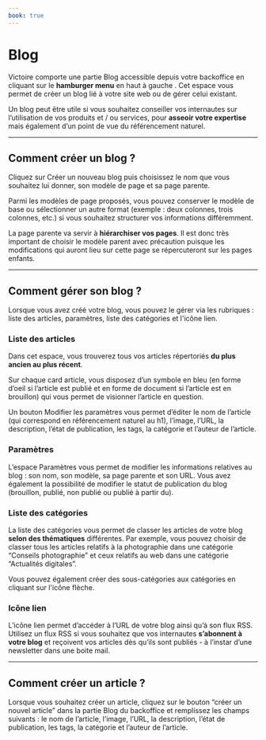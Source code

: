```yaml
---
book: true
---
```


# Blog

Victoire comporte une partie Blog accessible depuis votre backoffice en cliquant sur le **hamburger menu** en haut à gauche <i class="icon-menu"></i>. Cet espace vous permet de créer un blog lié à votre site web ou de gérer celui existant.

Un blog peut être utile si vous souhaitez conseiller vos internautes sur l’utilisation de vos produits et / ou services, pour **asseoir votre expertise** mais également d’un point de vue du référencement naturel.

----------

Comment créer un blog ?
-------------

Cliquez sur Créer un nouveau blog puis choisissez le nom que vous souhaitez lui donner, son modèle de page et sa page parente.

Parmi les modèles de page proposés, vous pouvez conserver le modèle de base ou sélectionner un autre format (exemple : deux colonnes, trois colonnes, etc.) si vous souhaitez structurer vos informations différemment.

La page parente va servir à **hiérarchiser vos pages**. Il est donc très important de choisir le modèle parent avec précaution puisque les modifications qui auront lieu sur cette page se répercuteront sur les pages enfants. 

----------


Comment gérer son blog ?
-------------


Lorsque vous avez créé votre blog,  vous pouvez le gérer via les rubriques : liste des articles, paramètres, liste des catégories et l'icône lien.

### Liste des articles

Dans cet espace, vous trouverez tous vos articles répertoriés **du plus ancien au plus récent**.

Sur chaque card article, vous disposez d’un symbole en bleu (en forme d’oeil si l’article est publié et en forme de document si l’article est en brouillon) qui vous permet de visionner l’article en question.

Un bouton Modifier les paramètres vous permet d’éditer le nom de l’article (qui correspond en référencement naturel au h1), l’image, l’URL, la description, l’état de publication, les tags, la catégorie et l’auteur de l’article.

### Paramètres

L’espace Paramètres vous permet de modifier les informations relatives au blog : son nom, son modèle, sa page parente et son URL. Vous avez également la possibilité de modifier le statut de publication du blog (brouillon, publié, non publié ou publié à partir du). 

### Liste des catégories

La liste des catégories vous permet de classer les articles de votre blog **selon des thématiques** différentes. Par exemple, vous pouvez choisir de classer tous les articles relatifs à la photographie dans une catégorie “Conseils photographie” et ceux relatifs au web dans une catégorie “Actualités digitales”. 

Vous pouvez également créer des sous-catégories aux catégories en cliquant sur l'icône flèche.

### Icône lien

L’icône lien permet d’accéder à l’URL de votre blog ainsi qu’à son flux RSS. Utilisez un flux RSS si vous souhaitez que vos internautes **s’abonnent à votre blog** et reçoivent vos articles dès qu’ils sont publiés - à l’instar d’une newsletter dans une boite mail.

----------


Comment créer un article ?
-------------

Lorsque vous souhaitez créer un article, cliquez sur le bouton “créer un nouvel article” dans la partie Blog du backoffice et remplissez les champs suivants : le nom de l’article, l’image, l’URL, la description, l’état de publication, les tags, la catégorie et l’auteur de l’article.
